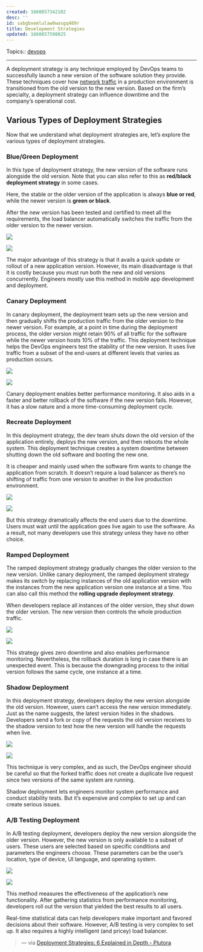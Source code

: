 ```yaml
---
created: 1660857342102
desc: ''
id: sabgbxemlulaw0wasgq489r
title: Development Strategies
updated: 1660857598825
---
```

   
Topics::  [devops](../topics/devops.md)   
   
   
---   
   
A deployment strategy is any technique employed by DevOps teams to successfully launch a new version of the software solution they provide. These techniques cover how [network traffic](https://en.wikipedia.org/wiki/Network_traffic#:~:text=From%20Wikipedia%2C%20the%20free%20encyclopedia%20Network%20traffic%20or,packets%2C%20which%20provide%20the%20load%20in%20the%20network.) in a production environment is transitioned from the old version to the new version. Based on the firm’s specialty, a deployment strategy can influence downtime and the company’s operational cost.   
   
## **Various Types of Deployment Strategies**   
   
Now that we understand what deployment strategies are, let’s explore the various types of deployment strategies.   
   
### **Blue/Green Deployment**   
   
In this type of deployment strategy, the new version of the software runs alongside the old version. Note that you can also refer to this as **red/black deployment strategy** in some cases.   
   
Here, the stable or the older version of the application is always **blue or red**, while the newer version is **green or black**.   
   
After the new version has been tested and certified to meet all the requirements, the load balancer automatically switches the traffic from the older version to the newer version.   
   
![](https://1ohvy81v7br01wtgnj4bf0ek-wpengine.netdna-ssl.com/wp-content/uploads/2022/05/Asset-159Deployment-Methods-1024x318.png)   
   
![](https://1ohvy81v7br01wtgnj4bf0ek-wpengine.netdna-ssl.com/wp-content/uploads/2022/05/Asset-159Deployment-Methods-1024x318.png)   
   
The major advantage of this strategy is that it avails a quick update or rollout of a new application version. However, its main disadvantage is that it is costly because you must run both the new and old versions concurrently. Engineers mostly use this method in mobile app development and deployment.   
   
### **Canary Deployment**   
   
In canary deployment, the deployment team sets up the new version and then gradually shifts the production traffic from the older version to the newer version. For example, at a point in time during the deployment process, the older version might retain 90% of all traffic for the software while the newer version hosts 10% of the traffic. This deployment technique helps the DevOps engineers test the stability of the new version. It uses live traffic from a subset of the end-users at different levels that varies as production occurs.   
   
![](https://1ohvy81v7br01wtgnj4bf0ek-wpengine.netdna-ssl.com/wp-content/uploads/2022/05/Asset-160Deployment-Methods-931x1024.png)   
   
![](https://1ohvy81v7br01wtgnj4bf0ek-wpengine.netdna-ssl.com/wp-content/uploads/2022/05/Asset-160Deployment-Methods-931x1024.png)   
   
Canary deployment enables better performance monitoring. It also aids in a faster and better rollback of the software if the new version fails. However, it has a slow nature and a more time-consuming deployment cycle.   
   
### **Recreate Deployment**   
   
In this deployment strategy, the dev team shuts down the old version of the application entirely, deploys the new version, and then reboots the whole system. This deployment technique creates a system downtime between shutting down the old software and booting the new one.   
   
It is cheaper and mainly used when the software firm wants to change the application from scratch. It doesn’t require a load balancer as there’s no shifting of traffic from one version to another in the live production environment.   
   
![](https://1ohvy81v7br01wtgnj4bf0ek-wpengine.netdna-ssl.com/wp-content/uploads/2022/05/Asset-161Deployment-Methods-962x1024.png)   
   
![](https://1ohvy81v7br01wtgnj4bf0ek-wpengine.netdna-ssl.com/wp-content/uploads/2022/05/Asset-161Deployment-Methods-962x1024.png)   
   
But this strategy dramatically affects the end users due to the downtime. Users must wait until the application goes live again to use the software. As a result, not many developers use this strategy unless they have no other choice.   
   
### **Ramped Deployment**   
   
The ramped deployment strategy gradually changes the older version to the new version. Unlike canary deployment, the ramped deployment strategy makes its switch by replacing instances of the old application version with the instances from the new application version one instance at a time. You can also call this method the **rolling upgrade deployment strategy**.   
   
When developers replace all instances of the older version, they shut down the older version. The new version then controls the whole production traffic.   
   
![](https://1ohvy81v7br01wtgnj4bf0ek-wpengine.netdna-ssl.com/wp-content/uploads/2022/05/Asset-162Deployment-Methods-1024x862.png)   
   
![](https://1ohvy81v7br01wtgnj4bf0ek-wpengine.netdna-ssl.com/wp-content/uploads/2022/05/Asset-162Deployment-Methods-1024x862.png)   
   
This strategy gives zero downtime and also enables performance monitoring. Nevertheless, the rollback duration is long in case there is an unexpected event. This is because the downgrading process to the initial version follows the same cycle, one instance at a time.   
   
### **Shadow Deployment**   
   
In this deployment strategy, developers deploy the new version alongside the old version. However, users can’t access the new version immediately. Just as the name suggests, the latest version hides in the shadows. Developers send a fork or copy of the requests the old version receives to the shadow version to test how the new version will handle the requests when live.   
   
![](https://1ohvy81v7br01wtgnj4bf0ek-wpengine.netdna-ssl.com/wp-content/uploads/2022/05/Asset-163Deployment-Methods-1024x467.png)   
   
![](https://1ohvy81v7br01wtgnj4bf0ek-wpengine.netdna-ssl.com/wp-content/uploads/2022/05/Asset-163Deployment-Methods-1024x467.png)   
   
This technique is very complex, and as such, the DevOps engineer should be careful so that the forked traffic does not create a duplicate live request since two versions of the same system are running.   
   
Shadow deployment lets engineers monitor system performance and conduct stability tests. But it’s expensive and complex to set up and can create serious issues.   
   
### **A/B Testing Deployment**   
   
In A/B testing deployment, developers deploy the new version alongside the older version. However, the new version is only available to a subset of users. These users are selected based on specific conditions and parameters the engineers choose. These parameters can be the user’s location, type of device, UI language, and operating system.   
   
![](https://1ohvy81v7br01wtgnj4bf0ek-wpengine.netdna-ssl.com/wp-content/uploads/2022/05/Asset-164Deployment-Methods-1024x740.png)   
   
![](https://1ohvy81v7br01wtgnj4bf0ek-wpengine.netdna-ssl.com/wp-content/uploads/2022/05/Asset-164Deployment-Methods-1024x740.png)   
   
This method measures the effectiveness of the application’s new functionality. After gathering statistics from performance monitoring, developers roll out the version that yielded the best results to all users.   
   
Real-time statistical data can help developers make important and favored decisions about their software. However, A/B testing is very complex to set up. It also requires a highly intelligent (and pricey) load balancer.   
   
> — via [Deployment Strategies: 6 Explained in Depth - Plutora](https://www.plutora.com/blog/deployment-strategies-6-explained-in-depth)